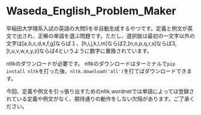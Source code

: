 # Waseda_English_Problem_Maker
早稲田大学理系入試の英語の大問5を半自動生成するやつです。定義と例文が英文で出され、正解の単語を選ぶ問題です。ただし、選択肢は最初の一文字以外の文字は[a,b,c,d,e,f,g]ならば１、[h,i,j,k,l,m]ならば2,[n,o,p,q,r,s]ならば3,[t,u,v,w,x,y,z]ならば4というように数字に置換されています。

nltkのダウンロードが必要です。
nltkのダウンロードはターミナルで`pip install nltk`を打った後、`nltk.download('all')`を打てばダウンロードできます。

今回、定義や例文を引っ張り出すためのnltk.wordnetでは単語によっては登録されている定義や例文がなく、期待通りの動作をしない欠陥があります。ご了承ください。

